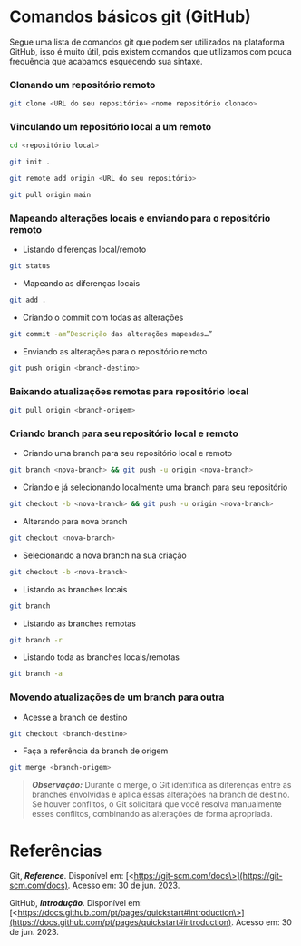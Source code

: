 # Comandos básicos git (GitHub)

Segue uma lista de comandos git que podem ser utilizados na plataforma GitHub, isso é muito útil, pois existem comandos que utilizamos com pouca frequência que acabamos esquecendo sua sintaxe.

### Clonando um repositório remoto

```bash
git clone <URL do seu repositório> <nome repositório clonado>
```

### Vinculando um repositório local a um remoto

```bash
cd <repositório local>
```

```bash
git init .
```

```bash
git remote add origin <URL do seu repositório>
```

```bash
git pull origin main
```


### Mapeando alterações locais e enviando para o repositório remoto

+ Listando diferenças local/remoto

```bash
git status
```

+ Mapeando as diferenças locais

```bash
git add . 
```

+ Criando o commit com todas as alterações

```bash
git commit -am”Descrição das alterações mapeadas…”
```

+ Enviando as alterações para o repositório remoto

```bash
git push origin <branch-destino>
```

### Baixando atualizações remotas para repositório local

```bash
git pull origin <branch-origem>
```

### Criando branch para seu repositório local e remoto

+ Criando uma branch para seu repositório local e remoto

```bash
git branch <nova-branch> && git push -u origin <nova-branch>
```

+ Criando e já selecionando localmente uma branch para seu repositório

```bash
git checkout -b <nova-branch> && git push -u origin <nova-branch>
```

+ Alterando para nova branch

```bash
git checkout <nova-branch>
```

+ Selecionando a nova branch na sua criação

```bash
git checkout -b <nova-branch>
```

+ Listando as branches locais

```bash
git branch
```

+ Listando as branches remotas

```bash
git branch -r
```

+ Listando toda as branches locais/remotas

```bash
git branch -a
```

### Movendo atualizações de um branch para outra

+ Acesse a branch de destino

```bash
git checkout <branch-destino>
```

+ Faça a referência da branch de origem

```bash
git merge <branch-origem>
```

> ***Observação:*** Durante o merge, o Git identifica as diferenças entre as branches envolvidas e aplica essas alterações na branch de destino. Se houver conflitos, o Git solicitará que você resolva manualmente esses conflitos, combinando as alterações de forma apropriada.


# Referências

Git, ***Reference***. Disponível em: [\<https://git-scm.com/docs\>](https://git-scm.com/docs). Acesso em: 30 de jun. 2023.

GitHub, ***Introdução***. Disponível em: [\<https://docs.github.com/pt/pages/quickstart#introduction\>](https://docs.github.com/pt/pages/quickstart#introduction). Acesso em: 30 de jun. 2023.




